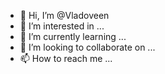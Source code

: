 - 👋 Hi, I’m @Vladoveen
- 👀 I’m interested in ...
- 🌱 I’m currently learning ...
- 💞️ I’m looking to collaborate on ...
- 📫 How to reach me ...

<!---
Vladoveen/Vladoveen is a ✨ special ✨ repository because its `README.md` (this file) appears on your GitHub profile.
You can click the Preview link to take a look at your changes.
--->
